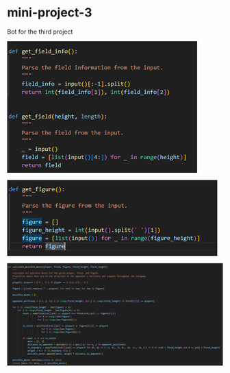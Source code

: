 # mini-project-3
Bot for the third project


![Отримуємо інформацію про мапу](image-1.png)

![Отримуємо інформацію про фігуру, яку бот має розмістити](image-2.png)

![Стратегія](image-3.png)